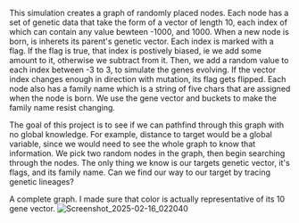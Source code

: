 This simulation creates a graph of randomly placed nodes. Each node has a set of genetic data that take the form of a vector of length 10, each index of which can contain any value bewteen -1000, and 1000. 
When a new node is born, is inherets its parent's genetic vector. Each index is marked with a flag. If the flag is true, that index is postively biased, ie we add some amount to it, otherwise we subtract from it.
Then, we add a random value to each index between -3 to 3, to simulate the genes evolving. If the vector index changes enough in direction with mutation, its flag gets flipped. Each node also has a family name which is a string of five chars that are assigned when the node is born. We use the gene vector and buckets to 
make the family name resist changing.

The goal of this project is to see if we can pathfind through this graph with no global knowledge. For example, distance to target would be a global variable, since we would need to see the whole graph to know that information. 
We pick two random nodes in the graph, then begin searching through the nodes. The only thing we know is our targets genetic vector, it's flags, and its family name. Can we find our way to our target by tracing genetic lineages?

A complete graph. I made sure that color is actually representative of its 10 gene vector. 
![Screenshot_2025-02-16_022040](https://github.com/user-attachments/assets/a6462d47-bacd-466e-bd44-2bcad4431f86)
